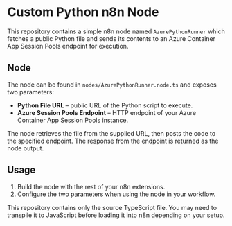 # Custom Python n8n Node

This repository contains a simple n8n node named `AzurePythonRunner` which fetches a public Python file and sends its contents to an Azure Container App Session Pools endpoint for execution.

## Node

The node can be found in `nodes/AzurePythonRunner.node.ts` and exposes two parameters:

- **Python File URL** – public URL of the Python script to execute.
- **Azure Session Pools Endpoint** – HTTP endpoint of your Azure Container App Session Pools instance.

The node retrieves the file from the supplied URL, then posts the code to the specified endpoint. The response from the endpoint is returned as the node output.

## Usage

1. Build the node with the rest of your n8n extensions.
2. Configure the two parameters when using the node in your workflow.

This repository contains only the source TypeScript file. You may need to transpile it to JavaScript before loading it into n8n depending on your setup.
